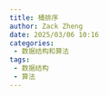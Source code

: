 ```yaml
---
title: 桶排序
author: Zack Zheng
date: 2025/03/06 10:16
categories:
 - 数据结构和算法
tags:
 - 数据结构
 - 算法
---
```

